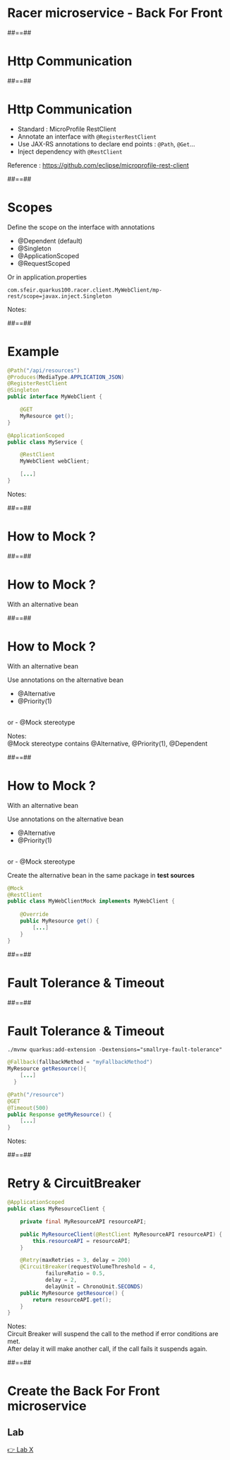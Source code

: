 <!-- .slide: class="transition bg-pink" -->
# Racer microservice - Back For Front


##==##
<!-- .slide: class="with-code" -->
# Http Communication

##==##
<!-- .slide: class="with-code" -->
# Http Communication

- Standard : MicroProfile RestClient
- Annotate an interface with `@RegisterRestClient`
- Use JAX-RS annotations to declare end points : `@Path`, `@Get`...
- Inject dependency with `@RestClient`

Reference : https://github.com/eclipse/microprofile-rest-client
<!-- .element: class="credits" -->


##==##
<!-- .slide: class="with-code" -->
# Scopes 

Define the scope on the interface with annotations 

- @Dependent (default)
- @Singleton
- @ApplicationScoped
- @RequestScoped

Or in application.properties<br>
```text
com.sfeir.quarkus100.racer.client.MyWebClient/mp-rest/scope=javax.inject.Singleton
```

Notes:<br>

##==##
<!-- .slide: class="with-code" -->
# Example

```java
@Path("/api/resources")
@Produces(MediaType.APPLICATION_JSON)
@RegisterRestClient
@Singleton
public interface MyWebClient {

    @GET
    MyResource get();
}
```
```java [4-5]
@ApplicationScoped
public class MyService {

    @RestClient
    MyWebClient webClient;

    [...]
}
```
Notes:<br>

##==##
<!-- .slide: class="with-code" -->
# How to Mock ? 

##==##
<!-- .slide: class="with-code" -->
# How to Mock ? 

With an alternative bean

##==##
<!-- .slide: class="with-code" -->
# How to Mock ?

With an alternative bean

Use annotations on the alternative bean

- @Alternative
- @Priority(1)
<br>
or 
- @Mock stereotype 

Notes:<br>
@Mock stereotype contains @Alternative, @Priority(1), @Dependent


##==##
<!-- .slide: class="with-code" -->
# How to Mock ?

With an alternative bean

Use annotations on the alternative bean

- @Alternative
- @Priority(1)
<br>
or 
- @Mock stereotype 

Create the alternative bean in the same package in **test sources**

```java [1-3]
@Mock
@RestClient
public class MyWebClientMock implements MyWebClient {
    
    @Override
    public MyResource get() {
        [...]
    }
}
```

##==##
<!-- .slide: class="with-code" -->
# Fault Tolerance & Timeout

##==##
<!-- .slide: class="with-code" -->
# Fault Tolerance & Timeout

```shell
./mvnw quarkus:add-extension -Dextensions="smallrye-fault-tolerance"
```

```java [1]
@Fallback(fallbackMethod = "myFallbackMethod")
MyResource getResource(){
    [...]
  }
```

```java [3]
@Path("/resource")
@GET
@Timeout(500)
public Response getMyResource() {
    [...]
}
```

Notes:<br>

##==##
<!-- .slide: class="with-code" -->
# Retry & CircuitBreaker

```java [10|11-14]
@ApplicationScoped
public class MyResourceClient {

    private final MyResourceAPI resourceAPI;

    public MyResourceClient(@RestClient MyResourceAPI resourceAPI) {
        this.resourceAPI = resourceAPI;
    }

    @Retry(maxRetries = 3, delay = 200)
    @CircuitBreaker(requestVolumeThreshold = 4,
            failureRatio = 0.5,
            delay = 2,
            delayUnit = ChronoUnit.SECONDS)
    public MyResource getResource() {
        return resourceAPI.get();
    }
}
```

Notes:<br>
Circuit Breaker will suspend the call to the method if error conditions are met.<br>
After delay it will make another call, if the call fails it suspends again.

##==##
<!-- .slide: class="exercice" -->
# Create the Back For Front microservice
## Lab

[👉 Lab X](https://github.com/sfeir-open-source/sfeir-school-quarkus/blob/speaker_tanguy/steps/04.01/README.md)




